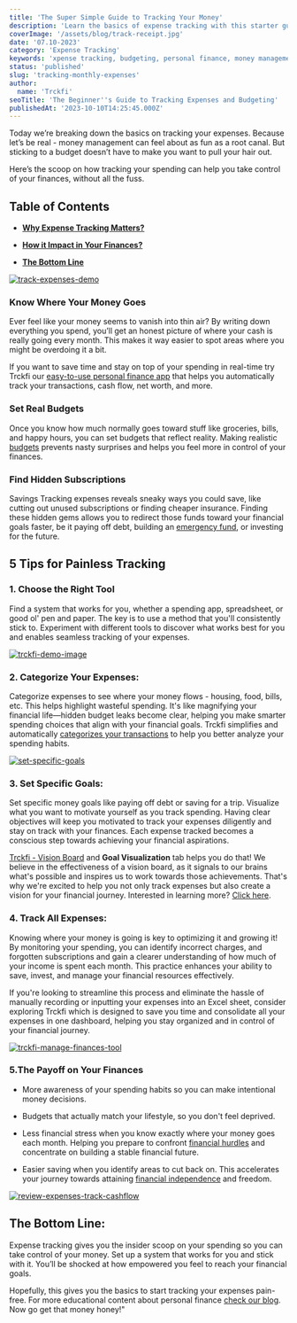 ```yaml
---
title: 'The Super Simple Guide to Tracking Your Money'
description: 'Learn the basics of expense tracking with this starter guide. Find easy tips to monitor spending and optimize it to fit your life, and taking control of finances.'
coverImage: '/assets/blog/track-receipt.jpg'
date: '07.10-2023'
category: 'Expense Tracking'
keywords: 'xpense tracking, budgeting, personal finance, money management, spending habits, financial goals'
status: 'published'
slug: 'tracking-monthly-expenses'
author:
  name: 'Trckfi'
seoTitle: 'The Beginner''s Guide to Tracking Expenses and Budgeting'
publishedAt: '2023-10-10T14:25:45.000Z'
---
```


Today we’re breaking down the basics on tracking your expenses. Because let’s be real - money management can feel about as fun as a root canal. But sticking to a budget doesn’t have to make you want to pull your hair out.

Here’s the scoop on how tracking your spending can help you take control of your finances, without all the fuss.

## Table of Contents

- [**Why Expense Tracking Matters?**](#expense-matters)

- [**How it Impact in Your Finances?**](#impact)

- [**The Bottom Line**](#conclusion)

[![track-expenses-demo](/images/home--8--YyNj.png)](/pricing)

### Know Where Your Money Goes

Ever feel like your money seems to vanish into thin air? By writing down everything you spend, you’ll get an honest picture of where your cash is really going every month. This makes it way easier to spot areas where you might be overdoing it a bit.

If you want to save time and stay on top of your spending in real-time try Trckfi our [easy-to-use personal finance app](/) that helps you automatically track your transactions, cash flow, net worth, and more.

### Set Real Budgets

Once you know how much normally goes toward stuff like groceries, bills, and happy hours, you can set budgets that reflect reality. Making realistic [budgets](/blog/budgeting-made-easy) prevents nasty surprises and helps you feel more in control of your finances.

### Find Hidden Subscriptions

Savings Tracking expenses reveals sneaky ways you could save, like cutting out unused subscriptions or finding cheaper insurance. Finding these hidden gems allows you to redirect those funds toward your financial goals faster, be it paying off debt, building an [emergency fund](/blog/building-an-emergency-fund), or investing for the future.

## 5 Tips for Painless Tracking

### 1\. Choose the Right Tool

Find a system that works for you, whether a spending app, spreadsheet, or good ol' pen and paper. The key is to use a method that you'll consistently stick to. Experiment with different tools to discover what works best for you and enables seamless tracking of your expenses.

[![trckfi-demo-image](/assets/blog/trckfi-demo.png)](/)

### 2\. Categorize Your Expenses:

Categorize expenses to see where your money flows - housing, food, bills, etc. This helps highlight wasteful spending. It's like magnifying your financial life—hidden budget leaks become clear, helping you make smarter spending choices that align with your financial goals. Trckfi simplifies and automatically [categorizes your transactions](/pricing) to help you better analyze your spending habits.

[![set-specific-goals](/images/home--14--IyOT.png)](/pricing)

### 3\. Set Specific Goals:

Set specific money goals like paying off debt or saving for a trip. Visualize what you want to motivate yourself as you track spending. Having clear objectives will keep you motivated to track your expenses diligently and stay on track with your finances. Each expense tracked becomes a conscious step towards achieving your financial aspirations.

[Trckfi - Vision Board](/pricing) and **Goal Visualization** tab helps you do that! We believe in the effectiveness of a vision board, as it signals to our brains what's possible and inspires us to work towards those achievements. That's why we're excited to help you not only track expenses but also create a vision for your financial journey. Interested in learning more? [Click here](/pricing).

### 4\. Track All Expenses:

Knowing where your money is going is key to optimizing it and growing it! By monitoring your spending, you can identify incorrect charges, and forgotten subscriptions and gain a clearer understanding of how much of your income is spent each month. This practice enhances your ability to save, invest, and manage your financial resources effectively.

If you're looking to streamline this process and eliminate the hassle of manually recording or inputting your expenses into an Excel sheet, consider exploring Trckfi which is designed to save you time and consolidate all your expenses in one dashboard, helping you stay organized and in control of your financial journey.

[![trckfi-manage-finances-tool](/images/home--1--c3OD.png)](/pricing)

### 5\.The Payoff on Your Finances

- More awareness of your spending habits so you can make intentional money decisions.

- Budgets that actually match your lifestyle, so you don't feel deprived.

- Less financial stress when you know exactly where your money goes each month. Helping you prepare to confront [financial hurdles](/blog/building-an-emergency-fund) and concentrate on building a stable financial future.

- Easier saving when you identify areas to cut back on. This accelerates your journey towards attaining [financial independence](/blog/achieve-financial-independence-guide-to-freedom) and freedom.

[![review-expenses-track-cashflow](/images/home--11--c1Mj.png)](/pricing)

## The Bottom Line:

Expense tracking gives you the insider scoop on your spending so you can take control of your money. Set up a system that works for you and stick with it. You’ll be shocked at how empowered you feel to reach your financial goals.

Hopefully, this gives you the basics to start tracking your expenses pain-free. For more educational content about personal finance [check our blog](/blog). Now go get that money honey!"


